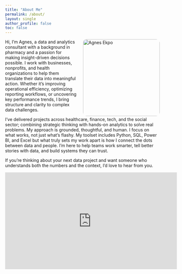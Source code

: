 ```yaml
---
title: "About Me"
permalink: /about/
layout: single
author_profile: false
toc: false
---
```

<img src="/assets/images/about-profile.jpg" alt="Agnes Ekpo" width="250" align="right" style="margin-left: 20px; border-radius: 12px;">

Hi, I’m Agnes, a data and analytics consultant with a background in pharmacy and a passion for making insight-driven decisions possible. I work with businesses, nonprofits, and health organizations to help them translate their data into meaningful action. Whether it’s improving operational efficiency, optimizing reporting workflows, or uncovering key performance trends, I bring structure and clarity to complex data challenges.

I’ve delivered projects across healthcare, finance, tech, and the social sector; combining strategic thinking with hands-on analytics to solve real problems. My approach is grounded, thoughtful, and human. I focus on what works, not just what’s flashy. My toolset includes Python, SQL, Power BI, and Excel but what truly sets my work apart is how I connect the dots between data and people. I’m here to help teams work smarter, tell better stories with data, and build systems they can trust.

If you’re thinking about your next data project and want someone who understands both the numbers and the context, I’d love to hear from you.

<iframe width="560" height="315" src="https://www.youtube.com/embed/YOUR_VIDEO_ID" frameborder="0" allow="accelerometer; autoplay; clipboard-write; encrypted-media; gyroscope; picture-in-picture" allowfullscreen></iframe>
